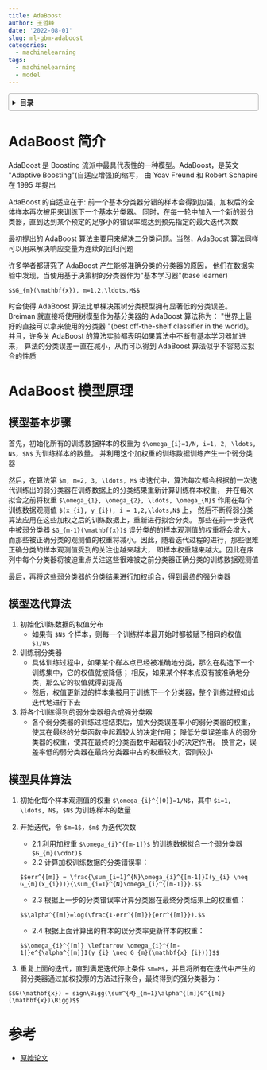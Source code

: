 ```yaml
---
title: AdaBoost
author: 王哲峰
date: '2022-08-01'
slug: ml-gbm-adaboost
categories:
  - machinelearning
tags:
  - machinelearning
  - model
---
```


<style>
details {
    border: 1px solid #aaa;
    border-radius: 4px;
    padding: .5em .5em 0;
}
summary {
    font-weight: bold;
    margin: -.5em -.5em 0;
    padding: .5em;
}
details[open] {
    padding: .5em;
}
details[open] summary {
    border-bottom: 1px solid #aaa;
    margin-bottom: .5em;
}
</style>

<details><summary>目录</summary><p>

- [AdaBoost 简介](#adaboost-简介)
- [AdaBoost 模型原理](#adaboost-模型原理)
  - [模型基本步骤](#模型基本步骤)
  - [模型迭代算法](#模型迭代算法)
  - [模型具体算法](#模型具体算法)
- [参考](#参考)
</p></details><p></p>

# AdaBoost 简介

AdaBoost 是 Boosting 流派中最具代表性的一种模型。AdaBoost，是英文 "Adaptive Boosting"(自适应增强)的缩写，
由 Yoav Freund 和 Robert Schapire 在 1995 年提出

AdaBoost 的自适应在于: 前一个基本分类器分错的样本会得到加强，加权后的全体样本再次被用来训练下一个基本分类器。
同时，在每一轮中加入一个新的弱分类器，直到达到某个预定的足够小的错误率或达到预先指定的最大迭代次数

最初提出的 AdaBoost 算法主要用来解决二分类问题。当然，AdaBoost 算法同样可以用来解决响应变量为连续的回归问题

许多学者都研究了 AdaBoost 产生能够准确分类的分类器的原因，
他们在数据实验中发现，当使用基于决策树的分类器作为"基本学习器"(base learner) 

`$$G_{m}(\mathbf{x}), m=1,2,\ldots,M$$` 

时会使得 AdaBoost 算法比单棵决策树分类模型拥有显著低的分类误差。
Breiman 就直接将使用树模型作为基分类器的 AdaBoost 算法称为：
"世界上最好的直接可以拿来使用的分类器 "(best off-the-shelf classifier in the world)。
并且，许多关 AdaBoost 的算法实验都表明如果算法中不断有基本学习器加进来，
算法的分类误差一直在减小，从而可以得到 AdaBoost 算法似乎不容易过拟合的性质

# AdaBoost 模型原理

## 模型基本步骤

首先，初始化所有的训练数据样本的权重为 `$\omega_{i}=1/N, i=1, 2, \ldots, N$`，`$N$` 为训练样本的数量。
并利用这个加权重的训练数据训练产生一个弱分类器

然后，在算法第 `$m, m=2, 3, \ldots, M$` 步迭代中，算法每次都会根据前一次迭代训练出的弱分类器在训练数据上的分类结果重新计算训练样本权重，
并在每次拟合之前将权重 `$\omega_{1}, \omega_{2}, \ldots, \omega_{N}$` 作用在每个训练数据观测值 `$(x_{i}, y_{i}), i = 1,2,\ldots,N$` 上，
然后不断将弱分类算法应用在这些加权之后的训练数据上，重新进行拟合分类。
那些在前一步迭代中被弱分类器 `$G_{m-1}(\mathbf{x})$` 误分类的的样本观测值的权重将会增大，
而那些被正确分类的观测值的权重将减小。因此，随着迭代过程的进行，那些很难正确分类的样本观测值受到的关注也越来越大，
即样本权重越来越大。因此在序列中每个分类器将被迫重点关注这些很难被之前分类器正确分类的训练数据观测值

最后，再将这些弱分类器的分类结果进行加权组合，得到最终的强分类器

## 模型迭代算法

1. 初始化训练数据的权值分布
    - 如果有 `$N$` 个样本，则每一个训练样本最开始时都被赋予相同的权值 `$1/N$`
2. 训练弱分类器
    - 具体训练过程中，如果某个样本点已经被准确地分类，那么在构造下一个训练集中，它的权值就被降低；
      相反，如果某个样本点没有被准确地分类，那么它的权值就得到提高
    - 然后，权值更新过的样本集被用于训练下一个分类器，整个训练过程如此迭代地进行下去
3. 将各个训练得到的弱分类器组合成强分类器
    - 各个弱分类器的训练过程结束后，加大分类误差率小的弱分类器的权重，使其在最终的分类函数中起着较大的决定作用；
      降低分类误差率大的弱分类器的权重，使其在最终的分类函数中起着较小的决定作用。
      换言之，误差率低的弱分类器在最终分类器中占的权重较大，否则较小

## 模型具体算法

1. 初始化每个样本观测值的权重 `$\omega_{i}^{[0]}=1/N$`，其中 `$i=1, \ldots, N$`，`$N$` 为训练样本的数量
2. 开始迭代，令 `$m=1$`，`$m$` 为迭代次数
    - 2.1 利用加权重 `$\omega_{i}^{[m-1]}$` 的训练数据拟合一个弱分类器 `$G_{m}(\cdot)$` 
    - 2.2 计算加权训练数据的分类错误率：
  
    `$$err^{[m]} = \frac{\sum_{i=1}^{N}\omega_{i}^{[m-1]}I(y_{i} \neq G_{m}(x_{i}))}{\sum_{i=1}^{N}\omega_{i}^{[m-1]}}.$$`

    - 2.3 根据上一步的分类错误率计算分类器在最终分类结果上的权重值：
        
    `$$\alpha^{[m]}=log(\frac{1-err^{[m]}}{err^{[m]}}).$$`

    - 2.4 根据上面计算出的样本的误分类率更新样本的权重：

    `$$\omega_{i}^{[m]} \leftarrow \omega_{i}^{[m-1]}e^{\alpha^{[m]}I(y_{i} \neq G_{m}(\mathbf{x}_{i}))}$$`

3. 重复上面的迭代，直到满足迭代停止条件 `$m=M$`，并且将所有在迭代中产生的弱分类器通过加权投票的方法进行聚合，最终得到的强分类器为：

`$$G(\mathbf{x}) = sign\Bigg(\sum^{M}_{m=1}\alpha^{[m]}G^{[m]}(\mathbf{x})\Bigg)$$`


# 参考

* [原始论文]()

